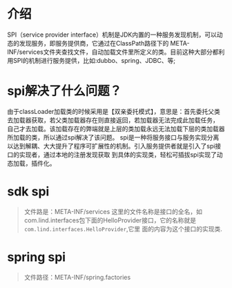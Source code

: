 # 介绍
SPI（service provider interface）机制是JDK内置的一种服务发现机制，可以动态的发现服务，即服务提供商，它通过在ClassPath路径下的
META-INF/services文件夹查找文件，自动加载文件里所定义的类。目前这种大部分都利用SPI的机制进行服务提供，比如:dubbo、spring、JDBC、等;

# spi解决了什么问题？

由于classLoader加载类的时候采用是【双亲委托模式】，意思是：首先委托父类去加载器获取，若父类加载器存在则直接返回，若加载器无法完成此加载任务，
自己才去加载。该加载存在的弊端就是上层的类加载永远无法加载下层的类加载器所加载的类，所以通过spi解决了该问题。
spi是一种将服务接口与服务实现分离以达到解耦、大大提升了程序可扩展性的机制。引入服务提供者就是引入了spi接口的实现者，通过本地的注册发现获取
到具体的实现类，轻松可插拔spi实现了动态加载，插件化。

# sdk spi
> 文件路是：META-INF/services
这里的文件名称是接口的全名，如com.lind.interfaces包下面的HelloProvider接口，它的名称就是`com.lind.interfaces.HelloProvider`,它里
>面的内容为这个接口的实现类.

# spring spi
> 文件路径：META-INF/spring.factories
